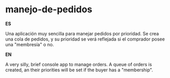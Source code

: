 # manejo-de-pedidos

**ES**

Una aplicación muy sencilla para manejar pedidos por prioridad. Se crea una cola de pedidos, y su prioridad se verá
reflejada si el comprador posee una "membresía" o no.

**EN**

A very silly, brief console app to manage orders. A queue of orders is created, an their priorities will be set if 
the buyer has a "membership".

